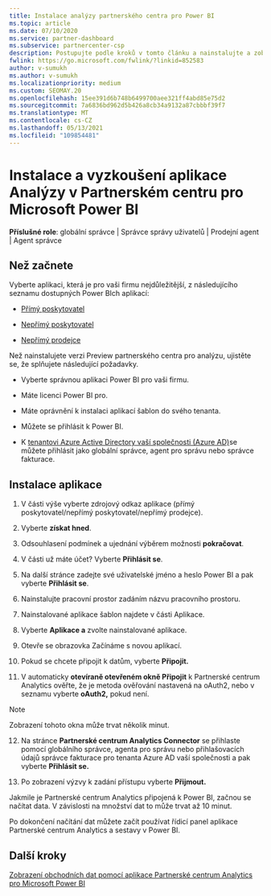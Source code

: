 ```yaml
---
title: Instalace analýzy partnerského centra pro Power BI
ms.topic: article
ms.date: 07/10/2020
ms.service: partner-dashboard
ms.subservice: partnercenter-csp
description: Postupujte podle kroků v tomto článku a nainstalujte a zobrazte si ukázkovou aplikaci partner Center Analytics pro Power BI (pro přímé partnery v CSP).
fwlink: https://go.microsoft.com/fwlink/?linkid=852583
author: v-sumukh
ms.author: v-sumukh
ms.localizationpriority: medium
ms.custom: SEOMAY.20
ms.openlocfilehash: 15ee391d6b748b6499700aee321ff4abd85e75d2
ms.sourcegitcommit: 7a6836bd962d5b426a8cb34a9132a87cbbbf39f7
ms.translationtype: MT
ms.contentlocale: cs-CZ
ms.lasthandoff: 05/13/2021
ms.locfileid: "109854481"
---
```

# <a name="install-and-preview-the-partner-center-analytics-app-for-microsoft-power-bi"></a>Instalace a vyzkoušení aplikace Analýzy v Partnerském centru pro Microsoft Power BI


**Příslušné role**: globální správce | Správce správy uživatelů | Prodejní agent | Agent správce

## <a name="before-you-begin"></a>Než začnete

Vyberte aplikaci, která je pro vaši firmu nejdůležitější, z následujícího seznamu dostupných Power BIch aplikací:

- [Přímý poskytovatel](https://appsource.microsoft.com/product/power-bi/partnercenteranalytics.direct_provider_partner_analytics)

- [Nepřímý poskytovatel](https://appsource.microsoft.com/product/power-bi/partnercenteranalytics.indirect_provider_partner_analytics)

- [Nepřímý prodejce](https://appsource.microsoft.com/product/power-bi/partnercenteranalytics.indirect_reseller_partner_analytics)

Než nainstalujete verzi Preview partnerského centra pro analýzu, ujistěte se, že splňujete následující požadavky.

- Vyberte správnou aplikaci Power BI pro vaši firmu.

- Máte licenci Power BI pro.

- Máte oprávnění k instalaci aplikací šablon do svého tenanta.

- Můžete se přihlásit k Power BI.

- K [tenantovi Azure Active Directory vaší společnosti (Azure AD)](azure-active-directory-tenants-and-partner-center.md)se můžete přihlásit jako globální správce, agent pro správu nebo správce fakturace.

## <a name="to-install-the-app"></a>Instalace aplikace

1. V části výše vyberte zdrojový odkaz aplikace (přímý poskytovatel/nepřímý poskytovatel/nepřímý prodejce).

2. Vyberte **získat hned**. 

3. Odsouhlasení podmínek a ujednání výběrem možnosti **pokračovat**.

4. V části už máte účet? Vyberte **Přihlásit se**.

5. Na další stránce zadejte své uživatelské jméno a heslo Power BI a pak vyberte **Přihlásit se**.

6. Nainstalujte pracovní prostor zadáním názvu pracovního prostoru.

7. Nainstalované aplikace šablon najdete v části Aplikace.

8. Vyberte **Aplikace a** zvolte nainstalované aplikace.

9. Otevře se obrazovka Začínáme s novou aplikací.

10. Pokud se chcete připojit k datům, vyberte **Připojit.**

11. V automaticky **otevíraně otevřeném okně Připojit** k  Partnerské centrum Analytics ověřte, že je metoda ověřování nastavená na oAuth2, nebo v seznamu vyberte **oAuth2,** pokud není.  

> [!NOTE]  
>  Zobrazení tohoto okna může trvat několik minut.

12. Na stránce **Partnerské centrum Analytics Connector** se přihlaste pomocí globálního správce, agenta pro správu nebo přihlašovacích údajů správce fakturace pro tenanta Azure AD vaší společnosti a pak vyberte **Přihlásit se.**
 
13. Po zobrazení výzvy k zadání přístupu vyberte **Přijmout.** 

Jakmile je Partnerské centrum Analytics připojená k Power BI, začnou se načítat data. V závislosti na množství dat to může trvat až 10 minut. 

Po dokončení načítání dat můžete začít používat řídicí panel aplikace Partnerské centrum Analytics a sestavy v Power BI.

## <a name="next-steps"></a>Další kroky

[Zobrazení obchodních dat pomocí aplikace Partnerské centrum Analytics pro Microsoft Power BI](power-bi-app-for-direct-partners-use.md)
